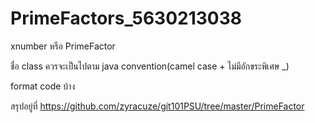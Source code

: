 # PrimeFactors_5630213038

xnumber หรือ PrimeFactor

ชื่อ class ควรจะเป็นไปตาม java convention(camel case + ไม่มีอักขระพิเศษ _)

format code บ้าง

สรุปอยู่ที่ https://github.com/zyracuze/git101PSU/tree/master/PrimeFactor
